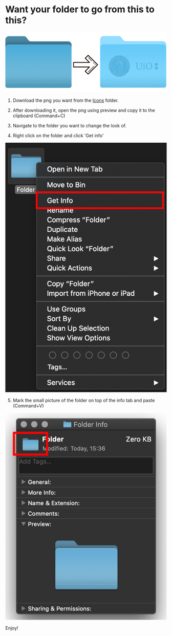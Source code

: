 # Want your folder to go from this to this?

<p align="center">
  <img src="ReadMePictures/forsidebilde copy.png">
</p>


1) Download the png you want from the [Icons](https://github.uio.no/hermanno/MacFolders/tree/master/Icons) folder.

2) After downloading it, open the png using preview and copy it to the clipboard (Command+C)

3) Navigate to the folder you want to change the look of. 

4) Right click on the folder and click 'Get info'

<img src="ReadMePictures/Folder1.jpg">

5) Mark the small picture of the folder on top of the info tab and paste (Command+V)

<img src="ReadMePictures/Folder2.jpg">

Enjoy!
